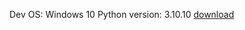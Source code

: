 Dev OS: Windows 10
Python version: 3.10.10     [download](https://www.python.org/downloads/release/python-31010/)
